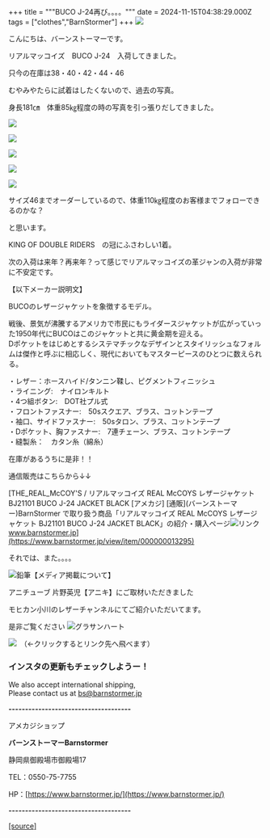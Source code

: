 +++
title = """BUCO J-24再び。。。。"""
date = 2024-11-15T04:38:29.000Z
tags = ["clothes","BarnStormer"]
+++
[![](https://stat.ameba.jp/user_images/20231023/16/barnstormer-go/b2/03/p/o0420015015354743273.png)](https://ameblo.jp/barnstormer-go/entry-12825670498.html)

こんにちは、バーンストーマーです。

リアルマッコイズ　BUCO J-24　入荷してきました。

只今の在庫は38・40・42・44・46

むやみやたらに試着はしたくないので、過去の写真。

身長181㎝　体重85㎏程度の時の写真を引っ張りだしてきました。

[![](https://stat.ameba.jp/user_images/20241115/13/barnstormer-go/8f/66/j/o0350052615510235962.jpg)](https://stat.ameba.jp/user_images/20241115/13/barnstormer-go/8f/66/j/o0350052615510235962.jpg)

[![](https://stat.ameba.jp/user_images/20241115/13/barnstormer-go/e7/28/j/o0350052615510235965.jpg)](https://stat.ameba.jp/user_images/20241115/13/barnstormer-go/e7/28/j/o0350052615510235965.jpg)

[![](https://stat.ameba.jp/user_images/20241115/13/barnstormer-go/c6/23/j/o0350052615510235966.jpg)](https://stat.ameba.jp/user_images/20241115/13/barnstormer-go/c6/23/j/o0350052615510235966.jpg)

[![](https://stat.ameba.jp/user_images/20241115/13/barnstormer-go/e9/04/j/o0900090015510237452.jpg)](https://stat.ameba.jp/user_images/20241115/13/barnstormer-go/e9/04/j/o0900090015510237452.jpg)

[![](https://stat.ameba.jp/user_images/20241115/13/barnstormer-go/1b/cf/j/o0900090015510237450.jpg)](https://stat.ameba.jp/user_images/20241115/13/barnstormer-go/1b/cf/j/o0900090015510237450.jpg)

サイズ46までオーダーしているので、体重110㎏程度のお客様までフォローできるのかな？

と思います。

KING OF DOUBLE RIDERS　の冠にふさわしい1着。

次の入荷は来年？再来年？って感じでリアルマッコイズの革ジャンの入荷が非常に不安定です。

【以下メーカー説明文】  
  
BUCOのレザージャケットを象徴するモデル。  
  
戦後、景気が沸騰するアメリカで市民にもライダースジャケットが広がっていった1950年代にBUCOはこのジャケットと共に黄金期を迎える。  
Dポケットをはじめとするシステマチックなデザインとスタイリッシュなフォルムは傑作と呼ぶに相応しく、現代においてもマスターピースのひとつに数えられる。  
  
・レザー：ホースハイド/タンニン鞣し、ピグメントフィニッシュ  
・ライニング:　ナイロンキルト  
・4つ組ボタン:　DOT社プル式  
・フロントファスナー:　50sスクエア、ブラス、コットンテープ  
・袖口、サイドファスナー:　50sタロン、ブラス、コットンテープ  
・Dポケット、胸ファスナー:　7連チェーン、ブラス、コットンテープ  
・縫製糸：　カタン糸（綿糸）

在庫があるうちに是非！！

通信販売はこちらから↓↓

[THE\_REAL\_McCOY'S / リアルマッコイズ REAL McCOYS レザージャケット BJ21101 BUCO J-24 JACKET BLACK \[アメカジ\] \[通販\](バーンストーマー)BarnStormer で取り扱う商品「リアルマッコイズ REAL McCOYS レザージャケット BJ21101 BUCO J-24 JACKET BLACK」の紹介・購入ページ![リンク](https://c.stat100.ameba.jp/ameblo/symbols/v3.20.0/svg/gray/editor_link.svg)www.barnstormer.jp](https://www.barnstormer.jp/view/item/000000013295)

それでは、また。。。。

![鉛筆](https://stat100.ameba.jp/blog/ucs/img/char/char3/519.png)【メディア掲載について】

アニチューブ 片野英児【アニキ】にご取材いただきました

モヒカン小川のレザーチャンネルにてご紹介いただいてます。

是非ご覧ください ![グラサンハート](https://stat100.ameba.jp/blog/ucs/img/char/char3/148.png)

[![](https://stat.ameba.jp/user_images/20230412/16/barnstormer-go/6a/23/p/o0108010815269242493.png)](https://www.instagram.com/barnstormer_daily/)　（←クリックするとリンク先へ飛べます）

### インスタの更新もチェックしようー！

We also accept international shipping,  
Please contact us at bs@barnstormer.jp

**\-------------------------------------**

アメカジショップ

**バーンストーマーBarnstormer**

静岡県御殿場市御殿場17

TEL：0550-75-7755

HP：[https://www.barnstormer.jp/](https://www.barnstormer.jp/)

**\-------------------------------------**

[[source]](https://ameblo.jp/barnstormer-go/entry-12875099470.html)
